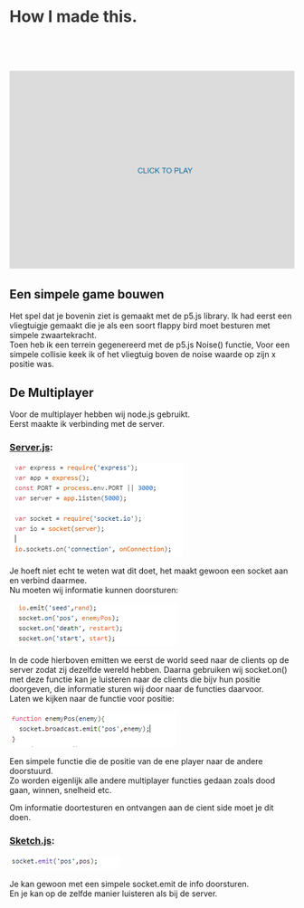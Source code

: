 <div id="project-mechanic-tab" class="project-mechanics-tab">
<h1 style="color: #363636; cursor:pointer; padding-bottom:1.5vh;" onclick="button();">How I made this.</h1>
<div id="project-mechanic-info-tab">
    <img src="https://raw.githubusercontent.com/26583/PlaneVoice/master/documentation/GameGIF.gif"/>
    <h2>Een simpele game bouwen</h2>
    <p>Het spel dat je bovenin ziet is gemaakt met de p5.js library. Ik had eerst een vliegtuigje gemaakt die je als een soort flappy bird moet besturen met simpele zwaartekracht.<br>Toen heb ik een terrein gegenereerd met de p5.js Noise() functie, Voor een simpele collisie keek ik of het vliegtuig boven de noise waarde op zijn x positie was.</p>
    <h2>De Multiplayer</h2>
    <p>Voor de multiplayer hebben wij node.js gebruikt.<br>
        Eerst maakte ik verbinding met de server.<br>
        <h3><a target="_blank" href="https://github.com/26583/PlaneVoice/blob/master/server.js">Server.js</a>:</h3>
    </p>
        <img src="https://raw.githubusercontent.com/26583/PlaneVoice/master/documentation/ServerStart.PNG">
    <p>Je hoeft niet echt te weten wat dit doet, het maakt gewoon een socket aan en verbind daarmee.<br>
        Nu moeten wij informatie kunnen doorsturen:
    </p>
    <img src="https://raw.githubusercontent.com/26583/PlaneVoice/master/documentation/SocketOn.PNG">
    <p>In de code hierboven emitten we eerst de world seed naar de clients op de server zodat zij dezelfde wereld hebben. 
        Daarna gebruiken wij socket.on() met deze functie kan je luisteren naar de clients die bijv hun positie doorgeven, die informatie sturen wij door naar de functies daarvoor.<br>
        Laten we kijken naar de functie voor positie:</p>
    <img src="https://raw.githubusercontent.com/26583/PlaneVoice/master/documentation/PosFuntie.PNG">
    <p>Een simpele functie die de positie van de ene player naar de andere doorstuurd.<br>
        Zo worden eigenlijk alle andere multiplayer functies gedaan zoals dood gaan, winnen, snelheid etc.</p>
    <p>Om informatie doortesturen en ontvangen aan de cient side moet je dit doen.<br>
        <h3><a target="_blank" href="https://github.com/26583/PlaneVoice/blob/master/public/sketch.js">Sketch.js</a>:</h3>
        </p>
        <img src="https://raw.githubusercontent.com/26583/PlaneVoice/master/documentation/emitPos.PNG">
        <p>Je kan gewoon met een simpele socket.emit de info doorsturen.<br>
        En je kan op de zelfde manier luisteren als bij de server.
</p>
    </div>
   </div>
